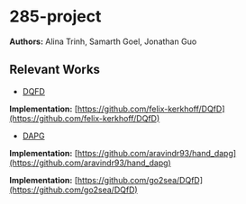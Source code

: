 # 285-project

**Authors:** Alina Trinh, Samarth Goel, Jonathan Guo

## Relevant Works

- [DQFD](https://arxiv.org/pdf/1704.03732.pdf)

**Implementation:** [https://github.com/felix-kerkhoff/DQfD](https://github.com/felix-kerkhoff/DQfD)

- [DAPG](https://www.roboticsproceedings.org/rss14/p49.pdf)

**Implementation:** [https://github.com/aravindr93/hand_dapg](https://github.com/aravindr93/hand_dapg)

**Implementation:** [https://github.com/go2sea/DQfD](https://github.com/go2sea/DQfD)
